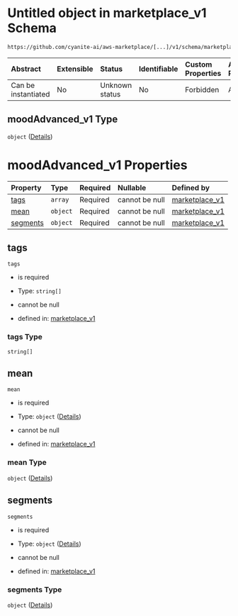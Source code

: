 # Untitled object in marketplace\_v1 Schema

```txt
https://github.com/cyanite-ai/aws-marketplace/[...]/v1/schema/marketplace_v1.schema.json#/properties/analysis/properties/moodAdvanced_v1
```



| Abstract            | Extensible | Status         | Identifiable | Custom Properties | Additional Properties | Access Restrictions | Defined In                                                                                   |
| :------------------ | :--------- | :------------- | :----------- | :---------------- | :-------------------- | :------------------ | :------------------------------------------------------------------------------------------- |
| Can be instantiated | No         | Unknown status | No           | Forbidden         | Allowed               | none                | [marketplace\_v1.schema.json\*](../schema/marketplace_v1.schema.json "open original schema") |

## moodAdvanced\_v1 Type

`object` ([Details](marketplace_v1-properties-analysis-properties-moodadvanced_v1.md))

# moodAdvanced\_v1 Properties

| Property              | Type     | Required | Nullable       | Defined by                                                                                                                                                                                                                                                              |
| :-------------------- | :------- | :------- | :------------- | :---------------------------------------------------------------------------------------------------------------------------------------------------------------------------------------------------------------------------------------------------------------------- |
| [tags](#tags)         | `array`  | Required | cannot be null | [marketplace\_v1](marketplace_v1-properties-analysis-properties-moodadvanced_v1-properties-tags.md "https://github.com/cyanite-ai/aws-marketplace/\[...]/v1/schema/marketplace_v1.schema.json#/properties/analysis/properties/moodAdvanced_v1/properties/tags")         |
| [mean](#mean)         | `object` | Required | cannot be null | [marketplace\_v1](marketplace_v1-properties-analysis-properties-moodadvanced_v1-properties-mean.md "https://github.com/cyanite-ai/aws-marketplace/\[...]/v1/schema/marketplace_v1.schema.json#/properties/analysis/properties/moodAdvanced_v1/properties/mean")         |
| [segments](#segments) | `object` | Required | cannot be null | [marketplace\_v1](marketplace_v1-properties-analysis-properties-moodadvanced_v1-properties-segments.md "https://github.com/cyanite-ai/aws-marketplace/\[...]/v1/schema/marketplace_v1.schema.json#/properties/analysis/properties/moodAdvanced_v1/properties/segments") |

## tags



`tags`

*   is required

*   Type: `string[]`

*   cannot be null

*   defined in: [marketplace\_v1](marketplace_v1-properties-analysis-properties-moodadvanced_v1-properties-tags.md "https://github.com/cyanite-ai/aws-marketplace/\[...]/v1/schema/marketplace_v1.schema.json#/properties/analysis/properties/moodAdvanced_v1/properties/tags")

### tags Type

`string[]`

## mean



`mean`

*   is required

*   Type: `object` ([Details](marketplace_v1-properties-analysis-properties-moodadvanced_v1-properties-mean.md))

*   cannot be null

*   defined in: [marketplace\_v1](marketplace_v1-properties-analysis-properties-moodadvanced_v1-properties-mean.md "https://github.com/cyanite-ai/aws-marketplace/\[...]/v1/schema/marketplace_v1.schema.json#/properties/analysis/properties/moodAdvanced_v1/properties/mean")

### mean Type

`object` ([Details](marketplace_v1-properties-analysis-properties-moodadvanced_v1-properties-mean.md))

## segments



`segments`

*   is required

*   Type: `object` ([Details](marketplace_v1-properties-analysis-properties-moodadvanced_v1-properties-segments.md))

*   cannot be null

*   defined in: [marketplace\_v1](marketplace_v1-properties-analysis-properties-moodadvanced_v1-properties-segments.md "https://github.com/cyanite-ai/aws-marketplace/\[...]/v1/schema/marketplace_v1.schema.json#/properties/analysis/properties/moodAdvanced_v1/properties/segments")

### segments Type

`object` ([Details](marketplace_v1-properties-analysis-properties-moodadvanced_v1-properties-segments.md))
